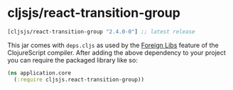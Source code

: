 # cljsjs/react-transition-group

[](dependency)
```clojure
[cljsjs/react-transition-group "2.4.0-0"] ;; latest release
```
[](/dependency)

This jar comes with `deps.cljs` as used by the [Foreign Libs][flibs] feature
of the ClojureScript compiler. After adding the above dependency to your project
you can require the packaged library like so:

```clojure
(ns application.core
  (:require cljsjs.react-transition-group))
```

[flibs]: https://github.com/clojure/clogjurescript/wiki/Packaging-Foreign-Dependencies
